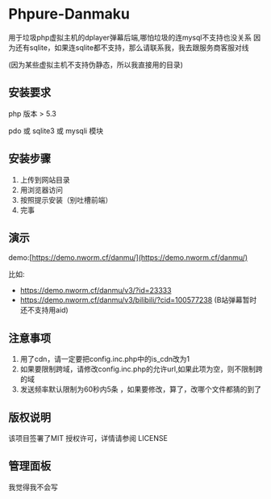 # Phpure-Danmaku

用于垃圾php虚拟主机的dplayer弹幕后端,哪怕垃圾的连mysql不支持也没关系
因为还有sqlite，如果连sqlite都不支持，那么请联系我，我去跟服务商客服对线

(因为某些虚拟主机不支持伪静态，所以我直接用的目录)

## 安装要求
php 版本 > 5.3  

pdo 或 sqlite3 或 mysqli 模块  

## 安装步骤
 1. 上传到网站目录
 2. 用浏览器访问
 3. 按照提示安装（别吐槽前端）
 4. 完事

## 演示

demo:[https://demo.nworm.cf/danmu/](https://demo.nworm.cf/danmu/)  

比如:
 - https://demo.nworm.cf/danmu/v3/?id=23333
 - https://demo.nworm.cf/danmu/v3/bilibili/?cid=100577238  (B站弹幕暂时还不支持用aid)

## 注意事项
1. 用了cdn，请一定要把config.inc.php中的is_cdn改为1
2. 如果要限制跨域，请修改config.inc.php的允许url,如果此项为空，则不限制跨的域
3. 发送频率默认限制为60秒内5条 ，如果要修改，算了，改哪个文件都猜的到了


## 版权说明
该项目签署了MIT 授权许可，详情请参阅 LICENSE

## 管理面板
我觉得我不会写
